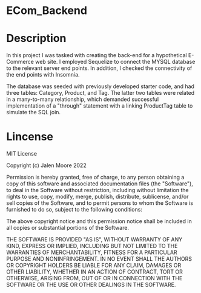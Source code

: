 # ECom_Backend 


# Description

In this project I was tasked with creating the back-end for a hypothetical E-Commerce web site. I employed Sequelize to connect the MYSQL database to the relevant server end points. In addition, I checked the connectivity of the end points with Insomnia.

The database was seeded with previously developed starter code, and had three tables: Category, Product, and Tag. The latter two tables were related in a many-to-many relationship, which demanded successful implementation of a "through" statement with a linking ProductTag table to simulate the SQL join.

# Lincense

MIT License

Copyright (c) Jalen Moore 2022

Permission is hereby granted, free of charge, to any person obtaining a copy of this software and associated documentation files (the "Software"), to deal in the Software without restriction, including without limitation the rights to use, copy, modify, merge, publish, distribute, sublicense, and/or sell copies of the Software, and to permit persons to whom the Software is furnished to do so, subject to the following conditions:

The above copyright notice and this permission notice shall be included in all copies or substantial portions of the Software.

THE SOFTWARE IS PROVIDED "AS IS", WITHOUT WARRANTY OF ANY KIND, EXPRESS OR IMPLIED, INCLUDING BUT NOT LIMITED TO THE WARRANTIES OF MERCHANTABILITY, FITNESS FOR A PARTICULAR PURPOSE AND NONINFRINGEMENT. IN NO EVENT SHALL THE AUTHORS OR COPYRIGHT HOLDERS BE LIABLE FOR ANY CLAIM, DAMAGES OR OTHER LIABILITY, WHETHER IN AN ACTION OF CONTRACT, TORT OR OTHERWISE, ARISING FROM, OUT OF OR IN CONNECTION WITH THE SOFTWARE OR THE USE OR OTHER DEALINGS IN THE SOFTWARE.
